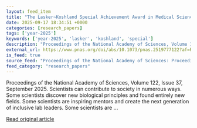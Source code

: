 ```yaml
---
layout: feed_item
title: "The Lasker~Koshland Special Achievement Award in Medical Science awarded to Lucy Shapiro"
date: 2025-09-17 18:34:51 +0000
categories: [research_papers]
tags: ['year-2025']
keywords: ['year-2025', 'lasker', 'koshland', 'special']
description: "Proceedings of the National Academy of Sciences, Volume 122, Issue 37, September 2025"
external_url: https://www.pnas.org/doi/abs/10.1073/pnas.2519777122?af=R
is_feed: true
source_feed: "Proceedings of the National Academy of Sciences: Proceedings of the National Academy of Sciences: Table of Contents"
feed_category: "research_papers"
---
```


Proceedings of the National Academy of Sciences, Volume 122, Issue 37, September 2025. Scientists can contribute to society in numerous ways. Some scientists discover new biological principles and found entirely new fields. Some scientists are inspiring mentors and create the next generation of inclusive lab leaders. Some scientists are ...

[Read original article](https://www.pnas.org/doi/abs/10.1073/pnas.2519777122?af=R)
